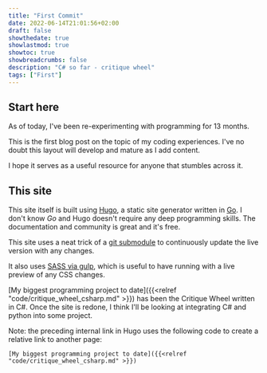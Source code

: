 ```yaml
---
title: "First Commit"
date: 2022-06-14T21:01:56+02:00
draft: false
showthedate: true
showlastmod: true
showtoc: true
showbreadcrumbs: false
description: "C# so far - critique wheel"
tags: ["First"]
---
```


## Start here

As of today, I've been re-experimenting with programming for 13 months.

This is the first blog post on the topic of my coding experiences. I've no doubt this layout will develop and mature as I add content.

I hope it serves as a useful resource for anyone that stumbles across it.

## This site

This site itself is built using [Hugo](https://gohugo.io/about/what-is-hugo/), a static site generator written in [Go](https://go.dev/). I don't know _Go_ and Hugo doesn't require any deep programming skills. The documentation and community is great and it's free.

This site uses a neat trick of a [git submodule](https://dev.to/aormsby/how-to-set-up-a-hugo-site-on-github-pages-with-git-submodules-106p) to continuously update the live version with any changes.

It also uses [SASS via gulp](https://www.youtube.com/watch?v=nI0BfXFjI1I), which is useful to have running with a live preview of any CSS changes.

[My biggest programming project to date]({{<relref "code/critique_wheel_csharp.md" >}}) has been the Critique Wheel written in C#. Once the site is redone, I think I'll be looking at integrating C# and python into some project.

Note: the preceding internal link in Hugo uses the following code to create a relative link to another page:

```
[My biggest programming project to date]({{<relref "code/critique_wheel_csharp.md" >}})
```

